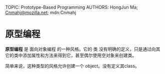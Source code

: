 TOPIC: Prototype-Based Programming
AUTHORS: HongJun Ma; Cnmahj@mozilla.net; mdn:Cnmahj

# 原型编程

**原型编程** 是 面向对象编程 的一种风格。它的 类 没有明确的定义，只是通过向其它的类中添加属性和方法来得到它，甚至偶尔使用空对象来创建类。

简单来说，这种类型的风格允许创建一个 object。没有定义其class。
